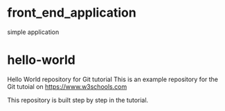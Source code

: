 # front_end_application
simple application
# hello-world
Hello World repository for Git tutorial
This is an example repository for the Git tutoial on https://www.w3schools.com

This repository is built step by step in the tutorial.
